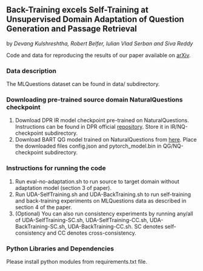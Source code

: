 ## Back-Training excels Self-Training at Unsupervised Domain Adaptation of Question Generation and Passage Retrieval
by *Devang Kulshreshtha, Robert Belfer, Iulian Vlad Serban and Siva Reddy*

Code and data for reproducing the results of our paper available on [arXiv](https://arxiv.org/abs/2104.08801).

### Data description
The MLQuestions dataset can be found in data/ subdirectory.

### Downloading pre-trained source domain NaturalQuestions checkpoint
1. Download DPR IR model checkpoint pre-trained on NaturalQuestions. Instructions can be found in DPR official [repository](https://github.com/facebookresearch/DPR). Store it in IR/NQ-checkpoint subdirectory.
2. Download BART QG model trained on NaturalQuestions from [here](https://drive.google.com/drive/folders/1TyvdAdP57_uWPoqzg0iZfNABin4GAHfw?usp=sharing). Place the downloaded files config.json and pytorch_model.bin in QG/NQ-checkpoint subdirectory.

### Instructions for running the code
1. Run eval-no-adaptation.sh to run source to target domain without adaptation model (section 3 of paper).
2. Run UDA-SelfTraining.sh and UDA-BackTraining.sh to run self-training and back-training experiments on MLQuestions data as described in section 4 of the paper.
3. (Optional) You can also run consistency experiments by running any/all of UDA-SelfTraining-SC.sh, UDA-SelfTraining-CC.sh, UDA-BackTraining-SC.sh, UDA-BackTraining-CC.sh. SC denotes self-consistency and CC denotes cross-consistency.

### Python Libraries and Dependencies
Please install python modules from requirements.txt file.
